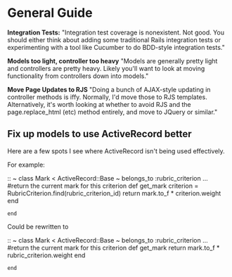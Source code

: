 General Guide
=============

**Integration Tests:** "Integration test coverage is nonexistent. Not good. You should either think about adding some traditional Rails integration tests or experimenting with a tool like Cucumber to do BDD-style integration tests."

**Models too light, controller too heavy** "Models are generally pretty light and controllers are pretty heavy. Likely you'll want to look at moving functionality from controllers down into models."

**Move Page Updates to RJS** "Doing a bunch of AJAX-style updating in controller methods is iffy. Normally, I'd move those to RJS templates. Alternatively, it's worth looking at whether to avoid RJS and the page.replace\_html (etc) method entirely, and move to JQuery or similar."

Fix up models to use ActiveRecord better
----------------------------------------

Here are a few spots I see where ActiveRecord isn't being used effectively.

For example:

::
  ~ class Mark < ActiveRecord::Base
      ~ belongs\_to :rubric\_criterion ... \#return the current mark for this criterion def get\_mark criterion = RubricCriterion.find(rubric\_criterion\_id) return mark.to\_f \* criterion.weight end

    end

Could be rewritten to

::
  ~ class Mark < ActiveRecord::Base
      ~ belongs\_to :rubric\_criterion ... \#return the current mark for this criterion def get\_mark return mark.to\_f \* rubric\_criterion.weight end

    end